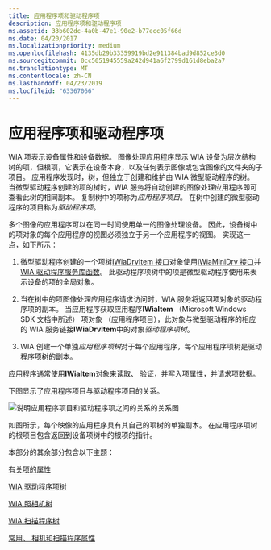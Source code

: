 ```yaml
---
title: 应用程序项和驱动程序项
description: 应用程序项和驱动程序项
ms.assetid: 33b602dc-4a0b-47e1-90e2-b77ecc05f66d
ms.date: 04/20/2017
ms.localizationpriority: medium
ms.openlocfilehash: 4135db29b33359919bd2e911384bad9d852ce3d0
ms.sourcegitcommit: 0cc5051945559a242d941a6f2799d161d8eba2a7
ms.translationtype: MT
ms.contentlocale: zh-CN
ms.lasthandoff: 04/23/2019
ms.locfileid: "63367066"
---
```

# <a name="application-items-and-driver-items"></a>应用程序项和驱动程序项





WIA 项表示设备属性和设备数据。 图像处理应用程序显示 WIA 设备为层次结构树的项，但根项，它表示在设备本身，以及任何表示图像或包含图像的文件夹的子项目。 应用程序发现时，树，但独立于创建和维护由 WIA 微型驱动程序的树。 当微型驱动程序创建的项的树时，WIA 服务将自动创建的图像处理应用程序即可查看此树的相同副本。 复制树中的项称为*应用程序项目*。 在树中创建的微型驱动程序的项目称为*驱动程序项*。

多个图像的应用程序可以在同一时间使用单一的图像处理设备。 因此，设备树中的项对象的每个应用程序的视图必须独立于另一个应用程序的视图。 实现这一点，如下所示：

1.  微型驱动程序创建的一个项树[IWiaDrvItem 接口](https://msdn.microsoft.com/library/windows/hardware/ff543896)对象使用[IWiaMiniDrv 接口](https://msdn.microsoft.com/library/windows/hardware/ff545027)并[WIA 驱动程序服务库函数](https://msdn.microsoft.com/library/windows/hardware/ff551473)。 此驱动程序项树中的项是微型驱动程序使用来表示设备的项的全局对象。

2.  当在树中的项图像处理应用程序请求访问时，WIA 服务将返回项对象的驱动程序项的副本。 当应用程序获取应用程序**IWiaItem** （Microsoft Windows SDK 文档中所述） 项对象 （应用程序项目），此对象与微型驱动程序的相应的 WIA 服务链接**IWiaDrvItem**中的对象*驱动程序项树*。

3.  WIA 创建一个单独*应用程序项树*对于每个应用程序，每个应用程序项树是驱动程序项树的副本。

应用程序通常使用**IWiaItem**对象来读取、 验证，并写入项属性，并请求项数据。

下图显示了应用程序项目与驱动程序项目的关系。

![说明应用程序项目和驱动程序项之间的关系的关系图](images/art-5.png)

如图所示，每个映像的应用程序具有其自己的项树的单独副本。 在应用程序项树的根项目包含返回到设备项树中的根项的指针。

本部分的其余部分包含以下主题：

[有关项的属性](about-item-properties.md)

[WIA 驱动程序项树](wia-driver-item-tree.md)

[WIA 照相机树](wia-camera-tree.md)

[WIA 扫描程序树](wia-scanner-tree.md)

[常用、 相机和扫描程序属性](common--camera--and-scanner-properties.md)

 

 




